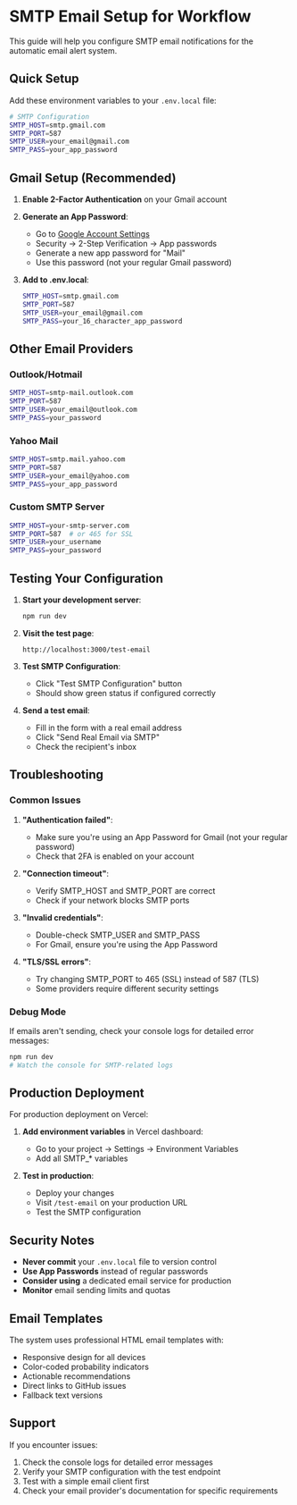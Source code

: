 # SMTP Email Setup for Workflow

This guide will help you configure SMTP email notifications for the automatic email alert system.

## Quick Setup

Add these environment variables to your `.env.local` file:

```bash
# SMTP Configuration
SMTP_HOST=smtp.gmail.com
SMTP_PORT=587
SMTP_USER=your_email@gmail.com
SMTP_PASS=your_app_password
```

## Gmail Setup (Recommended)

1. **Enable 2-Factor Authentication** on your Gmail account
2. **Generate an App Password**:
   - Go to [Google Account Settings](https://myaccount.google.com/)
   - Security → 2-Step Verification → App passwords
   - Generate a new app password for "Mail"
   - Use this password (not your regular Gmail password)

3. **Add to .env.local**:
   ```bash
   SMTP_HOST=smtp.gmail.com
   SMTP_PORT=587
   SMTP_USER=your_email@gmail.com
   SMTP_PASS=your_16_character_app_password
   ```

## Other Email Providers

### Outlook/Hotmail
```bash
SMTP_HOST=smtp-mail.outlook.com
SMTP_PORT=587
SMTP_USER=your_email@outlook.com
SMTP_PASS=your_password
```

### Yahoo Mail
```bash
SMTP_HOST=smtp.mail.yahoo.com
SMTP_PORT=587
SMTP_USER=your_email@yahoo.com
SMTP_PASS=your_app_password
```

### Custom SMTP Server
```bash
SMTP_HOST=your-smtp-server.com
SMTP_PORT=587  # or 465 for SSL
SMTP_USER=your_username
SMTP_PASS=your_password
```

## Testing Your Configuration

1. **Start your development server**:
   ```bash
   npm run dev
   ```

2. **Visit the test page**:
   ```
   http://localhost:3000/test-email
   ```

3. **Test SMTP Configuration**:
   - Click "Test SMTP Configuration" button
   - Should show green status if configured correctly

4. **Send a test email**:
   - Fill in the form with a real email address
   - Click "Send Real Email via SMTP"
   - Check the recipient's inbox

## Troubleshooting

### Common Issues

1. **"Authentication failed"**:
   - Make sure you're using an App Password for Gmail (not your regular password)
   - Check that 2FA is enabled on your account

2. **"Connection timeout"**:
   - Verify SMTP_HOST and SMTP_PORT are correct
   - Check if your network blocks SMTP ports

3. **"Invalid credentials"**:
   - Double-check SMTP_USER and SMTP_PASS
   - For Gmail, ensure you're using the App Password

4. **"TLS/SSL errors"**:
   - Try changing SMTP_PORT to 465 (SSL) instead of 587 (TLS)
   - Some providers require different security settings

### Debug Mode

If emails aren't sending, check your console logs for detailed error messages:

```bash
npm run dev
# Watch the console for SMTP-related logs
```

## Production Deployment

For production deployment on Vercel:

1. **Add environment variables** in Vercel dashboard:
   - Go to your project → Settings → Environment Variables
   - Add all SMTP_* variables

2. **Test in production**:
   - Deploy your changes
   - Visit `/test-email` on your production URL
   - Test the SMTP configuration

## Security Notes

- **Never commit** your `.env.local` file to version control
- **Use App Passwords** instead of regular passwords
- **Consider using** a dedicated email service for production
- **Monitor** email sending limits and quotas

## Email Templates

The system uses professional HTML email templates with:
- Responsive design for all devices
- Color-coded probability indicators
- Actionable recommendations
- Direct links to GitHub issues
- Fallback text versions

## Support

If you encounter issues:
1. Check the console logs for detailed error messages
2. Verify your SMTP configuration with the test endpoint
3. Test with a simple email client first
4. Check your email provider's documentation for specific requirements
